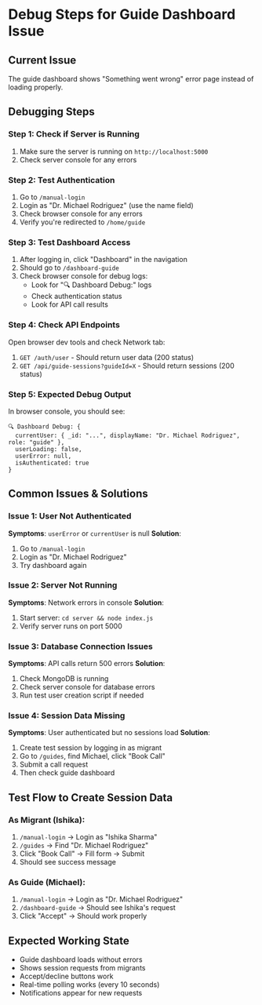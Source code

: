 # Debug Steps for Guide Dashboard Issue

## Current Issue
The guide dashboard shows "Something went wrong" error page instead of loading properly.

## Debugging Steps

### Step 1: Check if Server is Running
1. Make sure the server is running on `http://localhost:5000`
2. Check server console for any errors

### Step 2: Test Authentication
1. Go to `/manual-login`
2. Login as "Dr. Michael Rodriguez" (use the name field)
3. Check browser console for any errors
4. Verify you're redirected to `/home/guide`

### Step 3: Test Dashboard Access
1. After logging in, click "Dashboard" in the navigation
2. Should go to `/dashboard-guide`
3. Check browser console for debug logs:
   - Look for "🔍 Dashboard Debug:" logs
   - Check authentication status
   - Look for API call results

### Step 4: Check API Endpoints
Open browser dev tools and check Network tab:
1. `GET /auth/user` - Should return user data (200 status)
2. `GET /api/guide-sessions?guideId=X` - Should return sessions (200 status)

### Step 5: Expected Debug Output
In browser console, you should see:
```
🔍 Dashboard Debug: {
  currentUser: { _id: "...", displayName: "Dr. Michael Rodriguez", role: "guide" },
  userLoading: false,
  userError: null,
  isAuthenticated: true
}
```

## Common Issues & Solutions

### Issue 1: User Not Authenticated
**Symptoms**: `userError` or `currentUser` is null
**Solution**: 
1. Go to `/manual-login`
2. Login as "Dr. Michael Rodriguez"
3. Try dashboard again

### Issue 2: Server Not Running
**Symptoms**: Network errors in console
**Solution**: 
1. Start server: `cd server && node index.js`
2. Verify server runs on port 5000

### Issue 3: Database Connection Issues
**Symptoms**: API calls return 500 errors
**Solution**: 
1. Check MongoDB is running
2. Check server console for database errors
3. Run test user creation script if needed

### Issue 4: Session Data Missing
**Symptoms**: User authenticated but no sessions load
**Solution**: 
1. Create test session by logging in as migrant
2. Go to `/guides`, find Michael, click "Book Call"
3. Submit a call request
4. Then check guide dashboard

## Test Flow to Create Session Data

### As Migrant (Ishika):
1. `/manual-login` → Login as "Ishika Sharma"
2. `/guides` → Find "Dr. Michael Rodriguez"
3. Click "Book Call" → Fill form → Submit
4. Should see success message

### As Guide (Michael):
1. `/manual-login` → Login as "Dr. Michael Rodriguez"  
2. `/dashboard-guide` → Should see Ishika's request
3. Click "Accept" → Should work properly

## Expected Working State
- Guide dashboard loads without errors
- Shows session requests from migrants
- Accept/decline buttons work
- Real-time polling works (every 10 seconds)
- Notifications appear for new requests